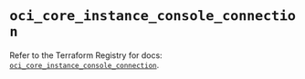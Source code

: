 # `oci_core_instance_console_connection`

Refer to the Terraform Registry for docs: [`oci_core_instance_console_connection`](https://registry.terraform.io/providers/hashicorp/oci/7.19.0/docs/resources/core_instance_console_connection).
